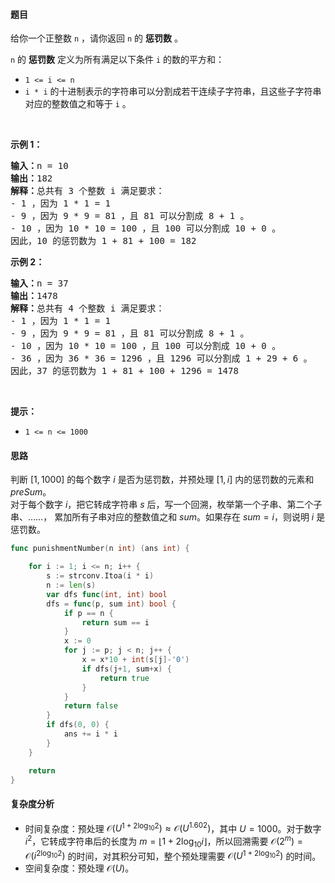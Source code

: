#### 题目

<p>给你一个正整数&nbsp;<code>n</code>&nbsp;，请你返回&nbsp;<code>n</code>&nbsp;的&nbsp;<strong>惩罚数</strong>&nbsp;。</p>

<p><code>n</code>&nbsp;的 <strong>惩罚数</strong>&nbsp;定义为所有满足以下条件 <code>i</code>&nbsp;的数的平方和：</p>

<ul>
	<li><code>1 &lt;= i &lt;= n</code></li>
	<li><code>i * i</code> 的十进制表示的字符串可以分割成若干连续子字符串，且这些子字符串对应的整数值之和等于 <code>i</code> 。</li>
</ul>

<p>&nbsp;</p>

<p><strong>示例 1：</strong></p>

<pre>
<b>输入：</b>n = 10
<b>输出：</b>182
<b>解释：</b>总共有 3 个整数 i 满足要求：
- 1 ，因为 1 * 1 = 1
- 9 ，因为 9 * 9 = 81 ，且 81 可以分割成 8 + 1 。
- 10 ，因为 10 * 10 = 100 ，且 100 可以分割成 10 + 0 。
因此，10 的惩罚数为 1 + 81 + 100 = 182
</pre>

<p><strong>示例 2：</strong></p>

<pre>
<b>输入：</b>n = 37
<b>输出：</b>1478
<b>解释：</b>总共有 4 个整数 i 满足要求：
- 1 ，因为 1 * 1 = 1
- 9 ，因为 9 * 9 = 81 ，且 81 可以分割成 8 + 1 。
- 10 ，因为 10 * 10 = 100 ，且 100 可以分割成 10 + 0 。
- 36 ，因为 36 * 36 = 1296 ，且 1296 可以分割成 1 + 29 + 6 。
因此，37 的惩罚数为 1 + 81 + 100 + 1296 = 1478
</pre>

<p>&nbsp;</p>

<p><strong>提示：</strong></p>

<ul>
	<li><code>1 &lt;= n &lt;= 1000</code></li>
</ul>

#### 思路

判断 $[1,1000]$ 的每个数字 $i$ 是否为惩罚数，并预处理 $[1,i]$ 内的惩罚数的元素和 $\textit{preSum}$。  
对于每个数字 $i$，把它转成字符串 $s$ 后，写一个回溯，枚举第一个子串、第二个子串、……，
累加所有子串对应的整数值之和 $\textit{sum}$。如果存在 $\textit{sum}=i$，则说明 $i$ 是惩罚数。

```go 
func punishmentNumber(n int) (ans int) {

	for i := 1; i <= n; i++ {
		s := strconv.Itoa(i * i)
		n := len(s)
		var dfs func(int, int) bool
		dfs = func(p, sum int) bool {
			if p == n {
				return sum == i
			}
			x := 0
			for j := p; j < n; j++ {
				x = x*10 + int(s[j]-'0')
				if dfs(j+1, sum+x) {
					return true
				}
			}
			return false
		}
		if dfs(0, 0) {
			ans += i * i
		}
	}

	return
}
```

#### 复杂度分析

- 时间复杂度：预处理 $\mathcal{O}(U^{1 + 2\log_{10} 2})\approx\mathcal{O}(U^{1.602})$，其中 $U=1000$。对于数字 $i^2$，它转成字符串后的长度为 $m=\lfloor1+2\log_{10} i\rfloor$，所以回溯需要 $\mathcal{O}(2^m)=\mathcal{O}(i^{2\log_{10} 2})$ 的时间，对其积分可知，整个预处理需要 $\mathcal{O}(U^{1 + 2\log_{10} 2})$ 的时间。
- 空间复杂度：预处理 $\mathcal{O}(U)$。